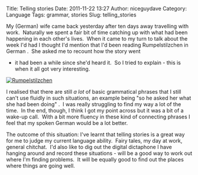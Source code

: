 Title: Telling stories
Date: 2011-11-22 13:27
Author: niceguydave
Category: Language
Tags: grammar, stories
Slug: telling_stories

My (German) wife came back yesterday after ten days away travelling with
work.  Naturally we spent a fair bit of time catching up with what had
been happening in each other's lives.  When it came to my turn to talk
about the week I'd had I thought I'd mention that I'd been reading
Rumpelstilzchen in German .  She asked me to recount how the story went
- it had been a while since she'd heard it.  So I tried to explain -
this is when it all got very interesting.

[![](http://lingoshmingo.files.wordpress.com/2011/11/rumpelstilzchen_b_n.jpg?w=300 "Rumpelstilzchen")](http://lingoshmingo.files.wordpress.com/2011/11/rumpelstilzchen_b_n.jpg)

I realised that there are still *a lot* of basic grammatical phrases
that I still can't use fluidly in such situations, an example being "so
he asked her what she had been doing" .  I was really struggling to find
my way a lot of the time.  In the end, though, I think I got my point
across but it was a bit of a wake-up call.  With a bit more fluency in
these kind of connecting phrases I feel that my spoken German would be a
lot better.

The outcome of this situation: I've learnt that telling stories is a
great way for me to judge my current language ability.  Fairy tales, my
day at work, general chitchat.  I'd also like to dig out the digital
dictaphone I have hanging around and record these situations - will be a
good way to work out where I'm finding problems.  It will be equally
good to find out the places where things are going well.
